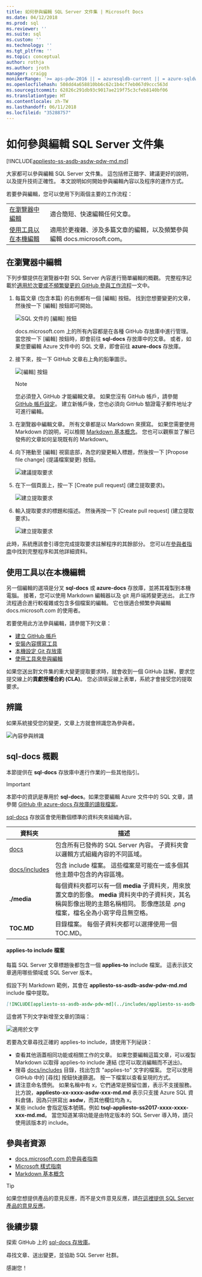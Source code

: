 ```yaml
---
title: 如何參與編輯 SQL Server 文件集 | Microsoft Docs
ms.date: 04/12/2018
ms.prod: sql
ms.reviewer: ''
ms.suite: sql
ms.custom: ''
ms.technology: ''
ms.tgt_pltfrm: ''
ms.topic: conceptual
author: rothja
ms.author: jroth
manager: craigg
monikerRange: '>= aps-pdw-2016 || = azuresqldb-current || = azure-sqldw-latest || >= sql-server-2016 || = sqlallproducts-allversions'
ms.openlocfilehash: 508dd4a658810bb6c62c1b4cf7eb067d9ccc563d
ms.sourcegitcommit: 62826c291db93c9017ae219f75c3cfeb8140bf06
ms.translationtype: HT
ms.contentlocale: zh-TW
ms.lasthandoff: 06/11/2018
ms.locfileid: "35288757"
---
```

# <a name="how-to-contribute-to-sql-server-documentation"></a>如何參與編輯 SQL Server 文件集

[!INCLUDE[appliesto-ss-asdb-asdw-pdw-md.md](../includes/appliesto-ss-asdb-asdw-pdw-md.md)]

大家都可以參與編輯 SQL Server 文件集。 這包括修正錯字、建議更好的說明，以及提升技術正確性。 本文說明如何開始參與編輯內容以及程序的運作方式。

若要參與編輯，您可以使用下列兩個主要的工作流程：

|||
|---|---|
| [在瀏覽器中編輯](#githubui) | 適合簡短、快速編輯任何文章。 |
| [使用工具以在本機編輯](#tools) | 適用於更複雜、涉及多篇文章的編輯，以及頻繁參與編輯 docs.microsoft.com。 |

## <a id="githubui"></a> 在瀏覽器中編輯

下列步驟提供在瀏覽器中對 SQL Server 內容進行簡單編輯的概觀。 完整程序記載於[適用於次要或不頻繁變更的 GitHub 參與工作流程](https://docs.microsoft.com/contribute/light-workflow)一文中。

1. 每篇文章 (包含本篇) 的右側都有一個 [編輯] 按鈕。 找到您想要變更的文章，然後按一下 [編輯] 按鈕即可開始。

   ![SQL 文件的 [編輯] 按鈕](./media/sql-server-docs-contribute/edit-sql-server-docs.png)

   docs.microsoft.com 上的所有內容都是在各種 GitHub 存放庫中進行管理。 當您按一下 [編輯] 按鈕時，即會前往 **sql-docs** 存放庫中的文章。 或者，如果您要編輯 Azure 文件中的 SQL 文章，即會前往 **azure-docs** 存放庫。 

1. 接下來，按一下 GitHub 文章右上角的鉛筆圖示。

   ![[編輯] 按鈕](./media/sql-server-docs-contribute/edit-button.png)

   > [!NOTE]
   > 您必須登入 GitHub 才能編輯文章。 如果您沒有 GitHub 帳戶，請參閱 [GitHub 帳戶設定](https://docs.microsoft.com/contribute/get-started-setup-github)。 建立新帳戶後，您也必須向 GitHub 驗證電子郵件地址才可進行編輯。

1. 在瀏覽器中編輯文章。 所有文章都是以 Markdown 來撰寫。 如果您需要使用 Markdown 的說明，可以檢閱 [Markdown 基本概念](https://help.github.com/articles/getting-started-with-writing-and-formatting-on-github/)。 您也可以觀察並了解已發佈的文章如何呈現既有的 Markdown。

1. 向下捲動至 [編輯] 視窗底部，為您的變更輸入標題，然後按一下 [Propose file change] (提議檔案變更) 按鈕。

   ![建議提取要求](./media/sql-server-docs-contribute/propose-file-change.png)

1. 在下一個頁面上，按一下 [Create pull request] (建立提取要求)。

   ![建立提取要求](./media/sql-server-docs-contribute/create-pull-request.png)

1. 輸入提取要求的標題和描述。 然後再按一下 [Create pull request] (建立提取要求)。

   ![建立提取要求](./media/sql-server-docs-contribute/create-pull-request2.png)

此時，系統應該會引導您完成提取要求註解程序的其餘部分。 您可以在[參與者指南](https://docs.microsoft.com/contribute/light-workflow)中找到完整程序和其他詳細資料。

## <a id="tools"></a> 使用工具以在本機編輯

另一個編輯的選項是分叉 **sql-docs** 或 **azure-docs** 存放庫，並將其複製到本機電腦。 接著，您可以使用 Markdown 編輯器以及 git 用戶端將變更送出。 此工作流程適合進行較複雜或包含多個檔案的編輯。 它也很適合頻繁參與編輯 docs.microsoft.com 的使用者。

若要使用此方法參與編輯，請參閱下列文章：

- [建立 GitHub 帳戶](https://docs.microsoft.com/contribute/get-started-setup-github)
- [安裝內容撰寫工具](https://docs.microsoft.com/contribute/get-started-setup-tools)
- [本機設定 Git 存放庫](https://docs.microsoft.com/contribute/get-started-setup-local)
- [使用工具來參與編輯](https://docs.microsoft.com/contribute/how-to-write-workflows-majo)

如果您送出對文件集的重大變更提取要求時，就會收到一個 GitHub 註解，要求您提交線上的**貢獻授權合約 (CLA)**。 您必須填妥線上表單，系統才會接受您的提取要求。

## <a name="recognition"></a>辨識

如果系統接受您的變更，文章上方就會辨識您為參與者。

![內容參與辨識](./media/sql-server-docs-contribute/contribution-recognition.png)

## <a name="sql-docs-overview"></a>sql-docs 概觀

本節提供在 **sql-docs** 存放庫中進行作業的一些其他指引。

> [!IMPORTANT]
> 本節中的資訊是專用於 **sql-docs**。如果您要編輯 Azure 文件中的 SQL 文章，請參閱 [GitHub 中 azure-docs 存放庫的讀我檔案](https://github.com/MicrosoftDocs/azure-docs/blob/master/README.md)。

[sql-docs](https://github.com/MicrosoftDocs/sql-docs) 存放區會使用數個標準的資料夾來組織內容。

| 資料夾 | 描述 |
|---|---|
| [docs](https://github.com/MicrosoftDocs/sql-docs/tree/live/docs) | 包含所有已發佈的 SQL Server 內容。 子資料夾會以邏輯方式組織內容的不同區域。 |
| [docs/includes](https://github.com/MicrosoftDocs/sql-docs/tree/live/docs/includes) | 包含 include 檔案。 這些檔案是可能在一或多個其他主題中包含的內容區塊。 |
| **./media** | 每個資料夾都可以有一個 **media** 子資料夾，用來放置文章的影像。 **media** 資料夾中的子資料夾，其名稱與影像出現的主題名稱相同。 影像應該是 .png 檔案，檔名全為小寫字母且無空格。 |
| **TOC.MD** | 目錄檔案。 每個子資料夾都可以選擇使用一個 TOC.MD。 |

#### <a name="applies-to-includes"></a>applies-to include 檔案

每篇 SQL Server 文章標題後都包含一個 **applies-to** include 檔案。 這表示該文章適用哪些領域或 SQL Server 版本。

假設下列 Markdown 範例，其會在 **appliesto-ss-asdb-asdw-pdw-md.md** include 檔中提取。

```Markdown
[!INCLUDE[appliesto-ss-asdb-asdw-pdw-md](../includes/appliesto-ss-asdb-asdw-pdw-md.md)]
```

這會將下列文字新增至文章的頂端：

![適用於文字](./media/sql-server-docs-contribute/applies-to.png)

若要為文章尋找正確的 applies-to include，請使用下列祕訣：

- 查看其他涵蓋相同功能或相關工作的文章。 如果您要編輯這篇文章，可以複製 Markdown 以取得 applies-to include 連結 (您可以取消編輯而不送出)。
- 搜尋 [docs/includes](https://github.com/MicrosoftDocs/sql-docs/tree/live/docs/includes) 目錄，找出包含 "applies-to" 文字的檔案。 您可以使用 GitHub 中的 [尋找] 按鈕快速篩選。 按一下檔案以查看呈現的方式。
- 請注意命名慣例。 如果名稱中有 x，它們通常是預留位置，表示不支援服務。 比方說，**appliesto-xx-xxxx-asdw-xxx-md.md** 表示只支援 Azure SQL 資料倉儲，因為只拼寫出 **asdw**，而其他欄位均為 x。
- 某些 include 會指定版本號碼，例如 **tsql-appliesto-ss2017-xxxx-xxxx-xxx-md.md**。 當您知道某項功能是由特定版本的 SQL Server 導入時，請只使用該版本的 include。 

## <a name="contributor-resources"></a>參與者資源

- [docs.microsoft.com 的參與者指南](https://docs.microsoft.com/en-us/contribute/)
- [Microsoft 樣式指南](https://docs.microsoft.com/en-us/teamblog/style-guide)
- [Markdown 基本概念](https://help.github.com/articles/getting-started-with-writing-and-formatting-on-github/)

> [!TIP]
> 如果您想提供產品的意見反應，而不是文件意見反應，請[在這裡提供 SQL Server 產品的意見反應](https://feedback.azure.com/forums/908035-sql-server)。

## <a name="next-steps"></a>後續步驟

探索 GitHub 上的 [sql-docs 存放庫](https://github.com/MicrosoftDocs/sql-docs)。

尋找文章、送出變更，並協助 SQL Server 社群。 

感謝您！